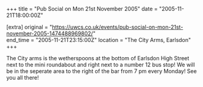 +++
title = "Pub Social on Mon 21st November 2005"
date = "2005-11-21T18:00:00Z"

[extra]
original = "https://uwcs.co.uk/events/pub-social-on-mon-21st-november-2005-1474488969802/"    
end_time = "2005-11-21T23:15:00Z"
location = "The City Arms, Earlsdon"
+++

The City arms is the wetherspoons at the bottom of Earlsdon High Street next to the mini roundabout and right next to a number 12 bus stop\! We will be in the seperate area to the right of the bar from 7 pm every Monday\! See you all there\!

